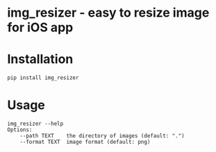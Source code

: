 # img_resizer - easy to resize image for iOS app

# Installation

``
pip install img_resizer
``

# Usage

    img_resizer --help
    Options:
        --path TEXT    the directory of images (default: ".")
        --format TEXT  image format (default: png)

